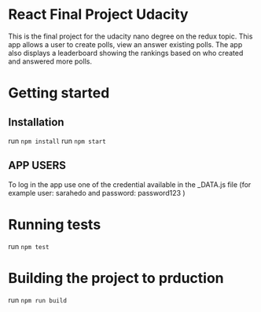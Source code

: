 # React Final Project Udacity

This is the final project for the udacity nano degree on the redux topic. This app allows a user to create polls, view an answer existing polls. The app also displays a leaderboard showing the rankings based on who created and answered more polls.

# Getting started

## Installation

run `npm install`
run `npm start`

## APP USERS

To log in the app use one of the credential available in the \_DATA.js file (for example user: sarahedo and password: password123 )

# Running tests

run `npm test`

# Building the project to prduction

run `npm run build`
